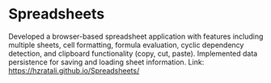 # Spreadsheets
Developed a browser-based spreadsheet application with features including multiple sheets, cell formatting, formula evaluation, cyclic dependency detection, and clipboard functionality (copy, cut, paste). Implemented data persistence for saving and loading sheet information.
Link: https://hzratali.github.io/Spreadsheets/
